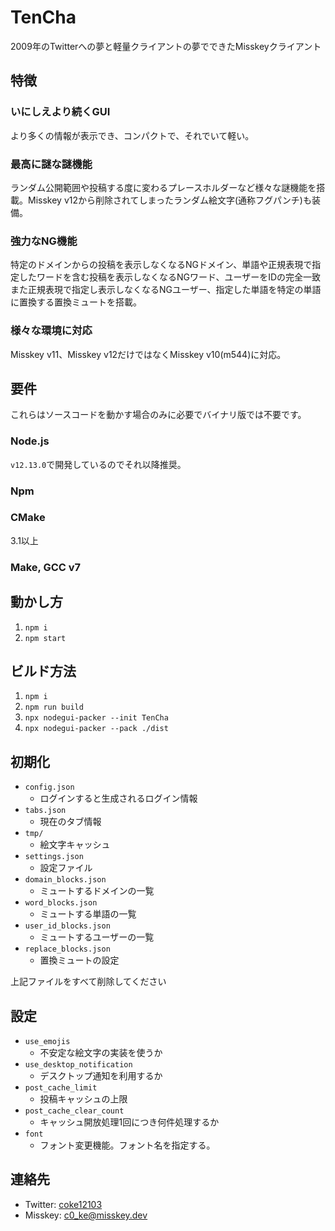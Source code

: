 # TenCha
2009年のTwitterへの夢と軽量クライアントの夢でできたMisskeyクライアント

## 特徴
### いにしえより続くGUI
より多くの情報が表示でき、コンパクトで、それでいて軽い。
### 最高に謎な謎機能
ランダム公開範囲や投稿する度に変わるプレースホルダーなど様々な謎機能を搭載。Misskey v12から削除されてしまったランダム絵文字(通称フグパンチ)も装備。
### 強力なNG機能
特定のドメインからの投稿を表示しなくなるNGドメイン、単語や正規表現で指定したワードを含む投稿を表示しなくなるNGワード、ユーザーをIDの完全一致また正規表現で指定し表示しなくなるNGユーザー、指定した単語を特定の単語に置換する置換ミュートを搭載。
### 様々な環境に対応
Misskey v11、Misskey v12だけではなくMisskey v10(m544)に対応。

## 要件
これらはソースコードを動かす場合のみに必要でバイナリ版では不要です。
### Node.js
`v12.13.0`で開発しているのでそれ以降推奨。
### Npm
### CMake
3.1以上
### Make, GCC v7

## 動かし方
1. `npm i`
2. `npm start`

## ビルド方法
1. `npm i`
2. `npm run build`
3. `npx nodegui-packer --init TenCha`
4. `npx nodegui-packer --pack ./dist`

## 初期化
- `config.json`
  - ログインすると生成されるログイン情報
- `tabs.json`
  - 現在のタブ情報
- `tmp/`
  - 絵文字キャッシュ
- `settings.json`
  - 設定ファイル
- `domain_blocks.json`
  - ミュートするドメインの一覧
- `word_blocks.json`
  - ミュートする単語の一覧
- `user_id_blocks.json`
  - ミュートするユーザーの一覧
- `replace_blocks.json`
  - 置換ミュートの設定

上記ファイルをすべて削除してください

## 設定
- `use_emojis`
  - 不安定な絵文字の実装を使うか
- `use_desktop_notification`
  - デスクトップ通知を利用するか
- `post_cache_limit`
  - 投稿キャッシュの上限
- `post_cache_clear_count`
  - キャッシュ開放処理1回につき何件処理するか
- `font`
  - フォント変更機能。フォント名を指定する。

## 連絡先
- Twitter: [coke12103](https://twitter.com/@coke12103)
- Misskey: [c0_ke@misskey.dev](https://misskey.dev/@c0_ke)
